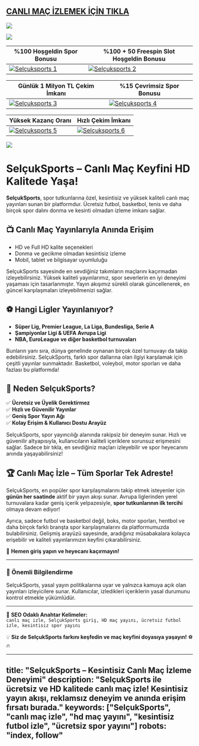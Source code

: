## <a href="https://shorten.is/nanotv">CANLI MAÇ İZLEMEK İÇİN TIKLA</a>

<a href="https://t.me/betnanotv"><img src="https://i.ibb.co/My9rt8ZJ/DALL-E-2025-02-15-20-06-17-A-horizontal-banner-combining-the-Betnano-TV-branding-with-the-Telegram-c.webp"></a>

<a href="https://shorten.is/nano"><img src="https://s7.gifyu.com/images/SX5dx.gif"></a>

| %100 Hoşgeldin Spor Bonusu | %100 + 50 Freespin Slot Hoşgeldin Bonusu |
|----------|----------|
| [![Selçuksports 1](https://i.ibb.co/w6Ms0n3/0-spor-hosgeldin.jpg)](https://shorten.is/nano) | [![Selçuksports 2](https://i.ibb.co/SmhNkkF/ho-geldin-slot.jpg)](https://shorten.is/nano) |

| Günlük 1 Milyon TL Çekim İmkanı | %15 Çevrimsiz Spor Bonusu |
|----------|----------|
| [![Selçuksports 3](https://i.ibb.co/1sqbDKg/gates.jpg)](https://shorten.is/nano) | [![Selçuksports 4](https://i.ibb.co/Smxn3qW/gates-of-bn.jpg)](https://shorten.is/nano) |

| Yüksek Kazanç Oranı | Hızlı Çekim İmkanı |
|----------|----------|
| [![Selçuksports 5](https://i.ibb.co/jwxwCmC/sweet.jpg)](https://shorten.is/nano) | [![Selçuksports 6](https://i.ibb.co/SKbx3w4/Masalar-Canli-Casino-Mobil-Pop-Up.jpg)](https://shorten.is/nano) |

<a href="https://shorten.is/nano"><img src="https://s13.gifyu.com/images/SXln5.gif"></a>

# SelçukSports – Canlı Maç Keyfini HD Kalitede Yaşa!

**SelçukSports**, spor tutkunlarına özel, kesintisiz ve yüksek kaliteli canlı maç yayınları sunan bir platformdur. Ücretsiz futbol, basketbol, tenis ve daha birçok spor dalını donma ve kesinti olmadan izleme imkanı sağlar.

## 📺 Canlı Maç Yayınlarıyla Anında Erişim
- HD ve Full HD kalite seçenekleri
- Donma ve gecikme olmadan kesintisiz izleme
- Mobil, tablet ve bilgisayar uyumluluğu

SelçukSports sayesinde en sevdiğiniz takımların maçlarını kaçırmadan izleyebilirsiniz. Yüksek kaliteli yayınlarımız, spor severlerin en iyi deneyimi yaşaması için tasarlanmıştır. Yayın akışımız sürekli olarak güncellenerek, en güncel karşılaşmaları izleyebilmenizi sağlar.

## ⚽ Hangi Ligler Yayınlanıyor?
- **Süper Lig, Premier League, La Liga, Bundesliga, Serie A**
- **Şampiyonlar Ligi & UEFA Avrupa Ligi**
- **NBA, EuroLeague ve diğer basketbol turnuvaları**

Bunların yanı sıra, dünya genelinde oynanan birçok özel turnuvayı da takip edebilirsiniz. SelçukSports, farklı spor dallarına olan ilgiyi karşılamak için çeşitli yayınlar sunmaktadır. Basketbol, voleybol, motor sporları ve daha fazlası bu platformda!

## 🚀 Neden SelçukSports?
✅ **Ücretsiz ve Üyelik Gerektirmez**  
✅ **Hızlı ve Güvenilir Yayınlar**  
✅ **Geniş Spor Yayın Ağı**  
✅ **Kolay Erişim & Kullanıcı Dostu Arayüz**

SelçukSports, spor yayıncılığı alanında rakipsiz bir deneyim sunar. Hızlı ve güvenilir altyapısıyla, kullanıcıların kaliteli içeriklere sorunsuz erişmesini sağlar. Sadece bir tıkla, en sevdiğiniz maçları izleyebilir ve spor heyecanını anında yaşayabilirsiniz!

## 🏆 Canlı Maç İzle – Tüm Sporlar Tek Adreste!
SelçukSports, en popüler spor karşılaşmalarını takip etmek isteyenler için **günün her saatinde** aktif bir yayın akışı sunar. Avrupa liglerinden yerel turnuvalara kadar geniş içerik yelpazesiyle, **spor tutkunlarının ilk tercihi** olmaya devam ediyor!

Ayrıca, sadece futbol ve basketbol değil, boks, motor sporları, hentbol ve daha birçok farklı branşta spor karşılaşmalarını da platformumuzda bulabilirsiniz. Gelişmiş arayüzü sayesinde, aradığınız müsabakalara kolayca erişebilir ve kaliteli yayınlarımızın keyfini çıkarabilirsiniz.

📌 **Hemen giriş yapın ve heyecanı kaçırmayın!**

---

### 📢 Önemli Bilgilendirme
SelçukSports, yasal yayın politikalarına uyar ve yalnızca kamuya açık olan yayınları izleyicilere sunar. Kullanıcılar, izledikleri içeriklerin yasal durumunu kontrol etmekle yükümlüdür.

---

📝 **SEO Odaklı Anahtar Kelimeler:**  
`canlı maç izle, SelçukSports giriş, HD maç yayını, ücretsiz futbol izle, kesintisiz spor yayını`

💡 **Siz de SelçukSports farkını keşfedin ve maç keyfini doyasıya yaşayın!** ⚽🔥

---
title: "SelçukSports – Kesintisiz Canlı Maç İzleme Deneyimi"
description: "SelçukSports ile ücretsiz ve HD kalitede canlı maç izle! Kesintisiz yayın akışı, reklamsız deneyim ve anında erişim fırsatı burada."
keywords: ["SelçukSports", "canlı maç izle", "hd maç yayını", "kesintisiz futbol izle", "ücretsiz spor yayını"]
robots: "index, follow"
---
